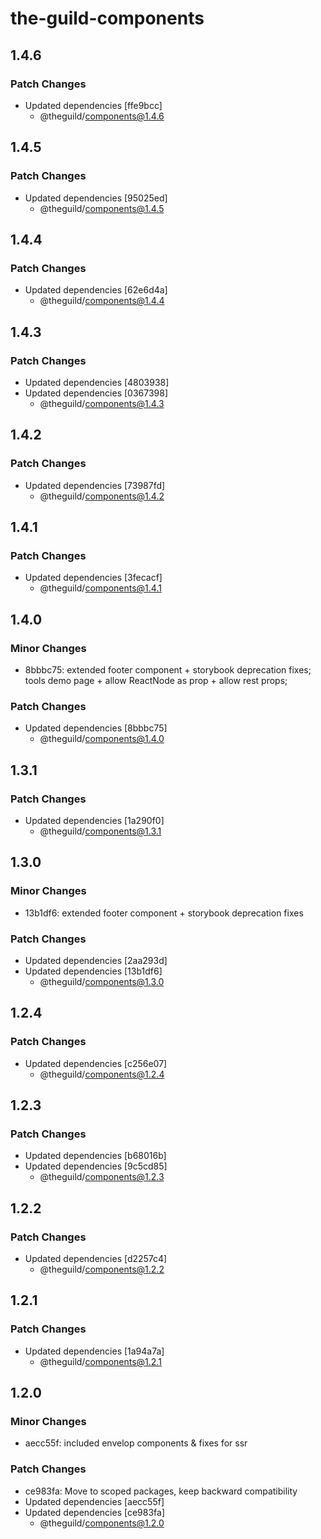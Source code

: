 # the-guild-components

## 1.4.6

### Patch Changes

- Updated dependencies [ffe9bcc]
  - @theguild/components@1.4.6

## 1.4.5

### Patch Changes

- Updated dependencies [95025ed]
  - @theguild/components@1.4.5

## 1.4.4

### Patch Changes

- Updated dependencies [62e6d4a]
  - @theguild/components@1.4.4

## 1.4.3

### Patch Changes

- Updated dependencies [4803938]
- Updated dependencies [0367398]
  - @theguild/components@1.4.3

## 1.4.2

### Patch Changes

- Updated dependencies [73987fd]
  - @theguild/components@1.4.2

## 1.4.1

### Patch Changes

- Updated dependencies [3fecacf]
  - @theguild/components@1.4.1

## 1.4.0

### Minor Changes

- 8bbbc75: extended footer component + storybook deprecation fixes;
  tools demo page + allow ReactNode as prop + allow rest props;

### Patch Changes

- Updated dependencies [8bbbc75]
  - @theguild/components@1.4.0

## 1.3.1

### Patch Changes

- Updated dependencies [1a290f0]
  - @theguild/components@1.3.1

## 1.3.0

### Minor Changes

- 13b1df6: extended footer component + storybook deprecation fixes

### Patch Changes

- Updated dependencies [2aa293d]
- Updated dependencies [13b1df6]
  - @theguild/components@1.3.0

## 1.2.4

### Patch Changes

- Updated dependencies [c256e07]
  - @theguild/components@1.2.4

## 1.2.3

### Patch Changes

- Updated dependencies [b68016b]
- Updated dependencies [9c5cd85]
  - @theguild/components@1.2.3

## 1.2.2

### Patch Changes

- Updated dependencies [d2257c4]
  - @theguild/components@1.2.2

## 1.2.1

### Patch Changes

- Updated dependencies [1a94a7a]
  - @theguild/components@1.2.1

## 1.2.0

### Minor Changes

- aecc55f: included envelop components & fixes for ssr

### Patch Changes

- ce983fa: Move to scoped packages, keep backward compatibility
- Updated dependencies [aecc55f]
- Updated dependencies [ce983fa]
  - @theguild/components@1.2.0
